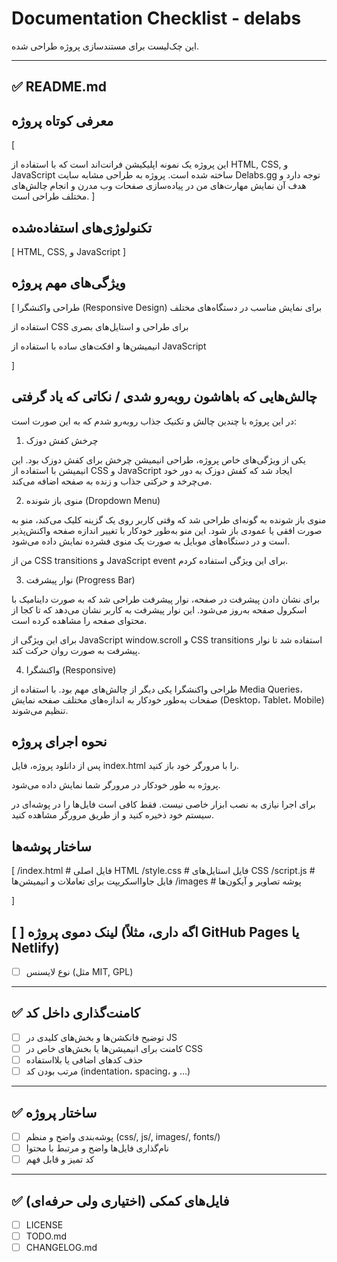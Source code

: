 # Documentation Checklist - delabs

این چک‌لیست برای مستندسازی پروژه‌ طراحی شده.

---

## ✅ README.md

## معرفی کوتاه پروژه
[

این پروژه یک نمونه اپلیکیشن فرانت‌اند است که با استفاده از HTML, CSS, و JavaScript ساخته شده است.
پروژه به طراحی مشابه سایت Delabs.gg توجه دارد و هدف آن نمایش مهارت‌های من در پیاده‌سازی صفحات وب مدرن و انجام چالش‌های مختلف طراحی است.
]

## تکنولوژی‌های استفاده‌شده

[
HTML, CSS, و JavaScript
]

## ویژگی‌های مهم پروژه

[
طراحی واکنشگرا (Responsive Design) برای نمایش مناسب در دستگاه‌های مختلف

استفاده از CSS برای طراحی و استایل‌های بصری

انیمیشن‌ها و افکت‌های ساده با استفاده از JavaScript

]

## چالش‌هایی که باهاشون روبه‌رو شدی / نکاتی که یاد گرفتی

در این پروژه با چندین چالش و تکنیک جذاب روبه‌رو شدم که به این صورت است:

1. چرخش کفش دوزک

یکی از ویژگی‌های خاص پروژه، طراحی انیمیشن چرخش برای کفش دوزک بود. این انیمیشن با استفاده از CSS و JavaScript ایجاد شد که کفش دوزک به دور خود می‌چرخد و حرکتی جذاب و زنده به صفحه اضافه می‌کند.

2. منوی باز شونده (Dropdown Menu)

منوی باز شونده به گونه‌ای طراحی شد که وقتی کاربر روی یک گزینه کلیک می‌کند، منو به صورت افقی یا عمودی باز شود. این منو به‌طور خودکار با تغییر اندازه صفحه واکنش‌پذیر است و در دستگاه‌های موبایل به صورت یک منوی فشرده نمایش داده می‌شود.

من از CSS transitions و JavaScript event برای این ویژگی استفاده کردم.

3. نوار پیشرفت (Progress Bar)

برای نشان دادن پیشرفت در صفحه، نوار پیشرفت طراحی شد که به صورت داینامیک با اسکرول صفحه به‌روز می‌شود. این نوار پیشرفت به کاربر نشان می‌دهد که تا کجا از محتوای صفحه را مشاهده کرده است.

برای این ویژگی از JavaScript window.scroll و CSS transitions استفاده شد تا نوار پیشرفت به صورت روان حرکت کند.

4. واکنشگرا (Responsive)

طراحی واکنشگرا یکی دیگر از چالش‌های مهم بود. با استفاده از Media Queries، صفحات به‌طور خودکار به اندازه‌های مختلف صفحه نمایش (Desktop، Tablet، Mobile) تنظیم می‌شوند.

## نحوه اجرای پروژه

پس از دانلود پروژه، فایل index.html را با مرورگر خود باز کنید.

پروژه به طور خودکار در مرورگر شما نمایش داده می‌شود.

برای اجرا نیازی به نصب ابزار خاصی نیست. فقط کافی است فایل‌ها را در پوشه‌ای در سیستم خود ذخیره کنید و از طریق مرورگر مشاهده کنید.

## ساختار پوشه‌ها

[
/index.html # فایل اصلی HTML
/style.css # فایل استایل‌های CSS
/script.js # فایل جاوااسکریپت برای تعاملات و انیمیشن‌ها
/images # پوشه تصاویر و آیکون‌ها

]

## [ ] لینک دموی پروژه (اگه داری، مثلاً GitHub Pages یا Netlify)

- [ ] نوع لایسنس (مثل MIT, GPL)

---

## ✅ کامنت‌گذاری داخل کد

- [ ] توضیح فانکشن‌ها و بخش‌های کلیدی در JS
- [ ] کامنت برای انیمیشن‌ها یا بخش‌های خاص در CSS
- [ ] حذف کدهای اضافی یا بلااستفاده
- [ ] مرتب بودن کد (indentation، spacing، و ...)

---

## ✅ ساختار پروژه

- [ ] پوشه‌بندی واضح و منظم (css/, js/, images/, fonts/)
- [ ] نام‌گذاری فایل‌ها واضح و مرتبط با محتوا
- [ ] کد تمیز و قابل فهم

---

## ✅ فایل‌های کمکی (اختیاری ولی حرفه‌ای)

- [ ] LICENSE
- [ ] TODO.md
- [ ] CHANGELOG.md
